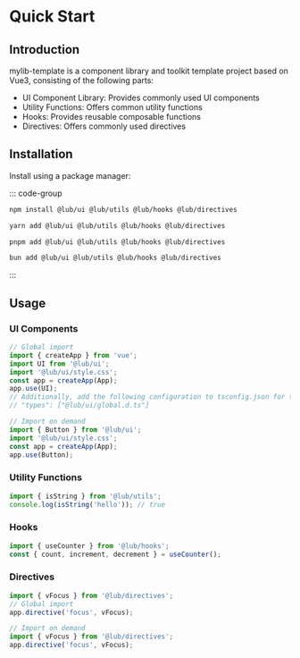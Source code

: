 # Quick Start

## Introduction

mylib-template is a component library and toolkit template project based on Vue3, consisting of the following parts:

- UI Component Library: Provides commonly used UI components
- Utility Functions: Offers common utility functions
- Hooks: Provides reusable composable functions
- Directives: Offers commonly used directives

## Installation

Install using a package manager:

::: code-group

```bash [npm]
npm install @lub/ui @lub/utils @lub/hooks @lub/directives
```

```bash [yarn]
yarn add @lub/ui @lub/utils @lub/hooks @lub/directives
```

```bash [pnpm]
pnpm add @lub/ui @lub/utils @lub/hooks @lub/directives
```

```bash [bun]
bun add @lub/ui @lub/utils @lub/hooks @lub/directives
```

:::

## Usage

### UI Components

```ts
// Global import
import { createApp } from 'vue';
import UI from '@lub/ui';
import '@lub/ui/style.css';
const app = createApp(App);
app.use(UI);
// Additionally, add the following configuration to tsconfig.json for type hints:
// "types": ["@lub/ui/global.d.ts"]

// Import on demand
import { Button } from '@lub/ui';
import '@lub/ui/style.css';
const app = createApp(App);
app.use(Button);
```

### Utility Functions

```ts
import { isString } from '@lub/utils';
console.log(isString('hello')); // true
```

### Hooks

```ts
import { useCounter } from '@lub/hooks';
const { count, increment, decrement } = useCounter();
```

### Directives

```ts
import { vFocus } from '@lub/directives';
// Global import
app.directive('focus', vFocus);

// Import on demand
import { vFocus } from '@lub/directives';
app.directive('focus', vFocus);
```
